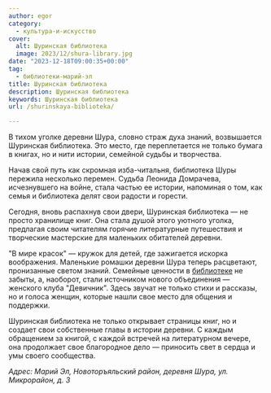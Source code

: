 ```yaml
---
author: egor
category:
  - культура-и-искусство
cover:
  alt: Шуринская библиотека
  image: 2023/12/shura-library.jpg
date: "2023-12-18T09:00:35+00:00"
tag:
  - библиотеки-марий-эл
title: Шуринская библиотека
description: Шуринская библиотека
keywords: Шуринская библиотека
url: /shurinskaya-biblioteka/

---
```

В тихом уголке деревни Шура, словно страж духа знаний, возвышается Шуринская библиотека. Это место, где переплетается не только бумага в книгах, но и нити истории, семейной судьбы и творчества.

Начав свой путь как скромная изба-читальня, библиотека Шуры пережила несколько перемен. Судьба Леонида Домрачева, исчезнувшего на войне, стала частью ее истории, напоминая о том, как семья и библиотека делят свои радости и горести.

Сегодня, вновь распахнув свои двери, Шуринская библиотека — не просто хранилище книг. Она стала душой этого уютного уголка, предлагая своим читателям горячие литературные путешествия и творческие мастерские для маленьких обитателей деревни.

"В мире красок" — кружок для детей, где зажигается искорка воображения. Маленькие ромашки деревни Шура теперь расцветают, пронизанные светом знаний. Семейные ценности в [библиотеке](/cherez-tvorchestvo-v-professiyu/) не забыты, а, наоборот, стали источником нового объединения — женского клуба "Девичник". Здесь звучат не только стихи и рассказы, но и голоса женщин, которые нашли свое место для общения и поддержки.

Шуринская библиотека не только открывает страницы книг, но и создает свои собственные главы в истории деревни. С каждым обращением за книгой, с каждой встречей на литературном вечере, она продолжает свое благородное дело — приносить свет в сердца и умы своего сообщества.

_Адрес: Марий Эл, Новоторъяльский район, деревня Шура, ул. Микрорайон, д. 3_
